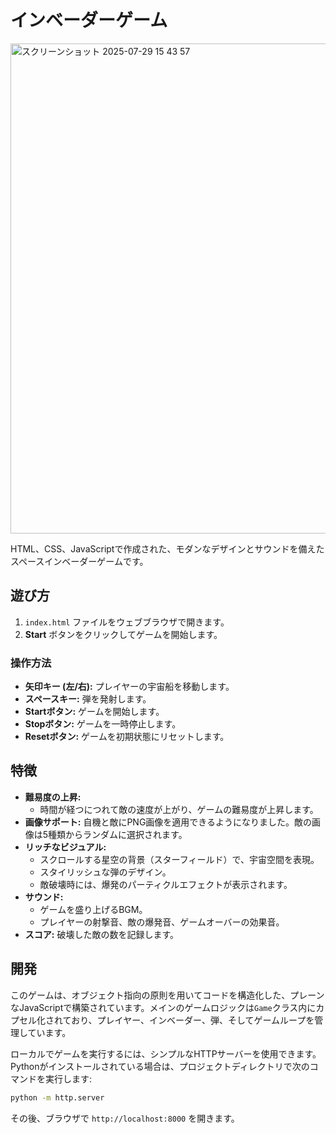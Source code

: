 # インベーダーゲーム
<img width="851" height="784" alt="スクリーンショット 2025-07-29 15 43 57" src="https://github.com/user-attachments/assets/9910b087-688c-4dbc-9ae9-52c5fece8061" />

HTML、CSS、JavaScriptで作成された、モダンなデザインとサウンドを備えたスペースインベーダーゲームです。

## 遊び方

1.  `index.html` ファイルをウェブブラウザで開きます。
2.  **Start** ボタンをクリックしてゲームを開始します。

### 操作方法

*   **矢印キー (左/右):** プレイヤーの宇宙船を移動します。
*   **スペースキー:** 弾を発射します。
*   **Startボタン:** ゲームを開始します。
*   **Stopボタン:** ゲームを一時停止します。
*   **Resetボタン:** ゲームを初期状態にリセットします。

## 特徴

*   **難易度の上昇:**
    *   時間が経つにつれて敵の速度が上がり、ゲームの難易度が上昇します。
*   **画像サポート:** 自機と敵にPNG画像を適用できるようになりました。敵の画像は5種類からランダムに選択されます。
*   **リッチなビジュアル:**
    *   スクロールする星空の背景（スターフィールド）で、宇宙空間を表現。
    *   スタイリッシュな弾のデザイン。
    *   敵破壊時には、爆発のパーティクルエフェクトが表示されます。
*   **サウンド:**
    *   ゲームを盛り上げるBGM。
    *   プレイヤーの射撃音、敵の爆発音、ゲームオーバーの効果音。
*   **スコア:** 破壊した敵の数を記録します。

## 開発

このゲームは、オブジェクト指向の原則を用いてコードを構造化した、プレーンなJavaScriptで構築されています。メインのゲームロジックは`Game`クラス内にカプセル化されており、プレイヤー、インベーダー、弾、そしてゲームループを管理しています。

ローカルでゲームを実行するには、シンプルなHTTPサーバーを使用できます。Pythonがインストールされている場合は、プロジェクトディレクトリで次のコマンドを実行します:

```bash
python -m http.server
```

その後、ブラウザで `http://localhost:8000` を開きます。
